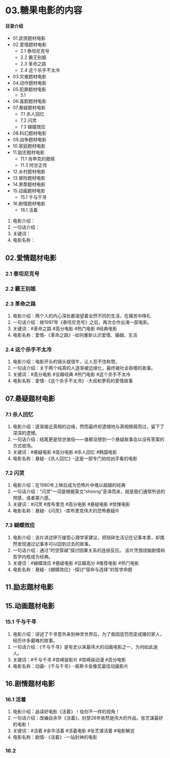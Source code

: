 # 03.糖果电影的内容
#### 目录介绍
- 01.武侠题材电影
- 02.爱情题材电影
  - 2.1 泰坦尼克号
  - 2.2 霸王别姬
  - 2.3 革命之路
  - 2.4 这个杀手不太冷
- 03.灾难题材电影
- 04.动作题材电影
- 05.犯罪题材电影
  - 5.1 
- 06.喜剧题材电影
- 07.悬疑题材电影
  - 7.1 杀人回忆
  - 7.2 闪灵
  - 7.3 蝴蝶效应
- 08.科幻题材电影
- 09.战争题材电影
- 10.家庭题材电影
- 11.励志题材电影
  - 11.1 肖申克的救赎
  - 11.3 阿甘正传
- 12.乡村题材电影
- 13.冒险题材电影
- 14.黑帮题材电影
- 15.动画题材电影
  - 15.1 千与千寻
- 16.剧情题材电影
  - 16.1 活着



1. 电影介绍：
2. 一句话介绍：
3. 关键词：
4. 电影名称：


## 02.爱情题材电影

### 2.1 泰坦尼克号


### 2.2 霸王别姬


### 2.3 革命之路

1. 电影介绍：两个人的内心深处都渴望着全然不同的生活，在痛苦中挣扎
2. 一句话介绍：继1997年《泰坦尼克号》之后，再次合作出演一部电影。
3. 关键词：#革命之路 #高分电影 #热门电影 #经典电影
4. 电影名称：爱情-《革命之路》-如何重新认识爱情、婚姻、生活

### 2.4 这个杀手不太冷

1. 电影介绍：电影开头的镜头就很牛，让人忍不住称赞。
2. 一句话介绍：关于两个纯真的人逐渐被边缘化，最终被社会吞噬的故事。
3. 关键词：#高分电影 #豆瓣经典 #热门电影 #这个杀手不太冷
4. 电影名称：爱情-《这个杀手不太冷》-大叔和萝莉的爱情故事

## 07.悬疑题材电影

### 7.1 杀人回忆

1. 电影介绍：逐渐接近真相的边缘，然而最终却遗憾地与真相擦肩而过，留下了深深的遗憾。
2. 一句话介绍：结尾更是惊世骇俗——谁都没想到一个悬疑故事会以没有答案的方式收场。
3. 关键词：#悬疑电影 #高分电影 #杀人回忆 #韩国电影
4. 电影名称：悬疑-《杀人回忆》-这是一部专门拍给凶手看的电影

### 7.2 闪灵

1. 电影介绍：在1980年上映后成为恐怖片中难以超越的经典
2. 一句话介绍：“闪灵”一词是根据英文“shining”音译而来，就是我们通常所说的预感，或者第六感。
3. 关键词：#闪灵 #库布里克 #高分电影 #悬疑电影 #惊悚电影
4. 电影名称：悬疑-《闪灵》-库布里克伟大的恐怖悬疑片

### 7.3 蝴蝶效应

1. 电影介绍：该片讲述伊万接受心理学家建议，把琐碎生活记在记事本里，却偶然发现通过记事本可以回到过去的故事。
2. 一句话介绍：通过“时空穿越”探讨因果关系的连锁反应。‌ 该片凭借烧脑剧情和哲学内核成为经典。
3. 关键词：#蝴蝶效应 #悬疑电影 #豆瓣高分 #推荐电影 #热门电影
4. 电影名称：悬疑-《蝴蝶效应》-探讨“宿命与选择”的哲学命题


## 11.励志题材电影

## 15.动画题材电影

### 15.1 千与千寻

1. 电影介绍：讲述了千寻意外来到神灵世界后，为了救因惩罚而变成猪的家人，经历许多磨难的故事。
2. 一句话介绍：《千与千寻》是有史以来最伟大的动画电影之一，为何如此迷人。
3. 关键词：#千与千寻 #宫崎骏影片 #宫崎骏动漫 #高分电影
4. 电影名称：动画-《千与千寻》-奥斯卡金像奖最佳动画影片


## 16.剧情题材电影

### 16.1 活着

1. 电影介绍：品读好电影《活着》！给你不一样的视角！
2. 一句话介绍：改编自余华《活着》，封禁26年依然是伟大的作品，张艺谋最好的电影！
3. 关键词：#活着 #余华活着 #活着电影 #张艺谋活着 #电影解说
4. 电影名称：剧情-《活着》-一站封神的电影

### 16.2 

